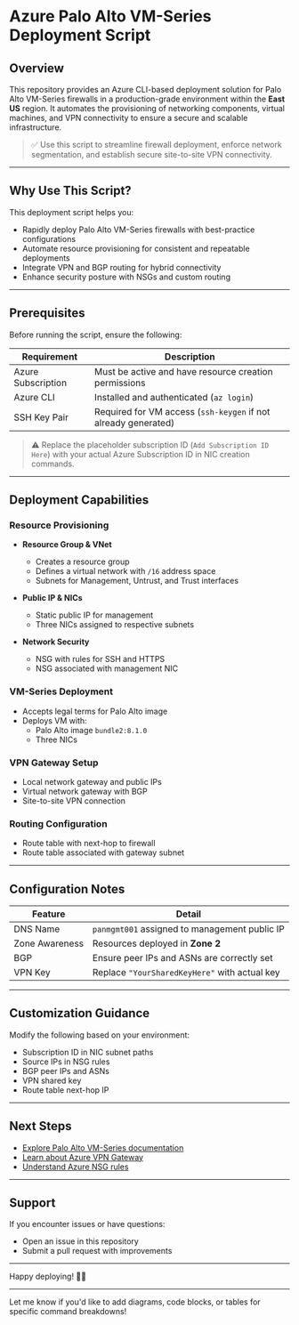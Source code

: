 # Azure Palo Alto VM-Series Deployment Script

## Overview

This repository provides an Azure CLI-based deployment solution for Palo Alto VM-Series firewalls in a production-grade environment within the **East US** region. It automates the provisioning of networking components, virtual machines, and VPN connectivity to ensure a secure and scalable infrastructure.

> ✅ Use this script to streamline firewall deployment, enforce network segmentation, and establish secure site-to-site VPN connectivity.

---

## Why Use This Script?

This deployment script helps you:

- Rapidly deploy Palo Alto VM-Series firewalls with best-practice configurations
- Automate resource provisioning for consistent and repeatable deployments
- Integrate VPN and BGP routing for hybrid connectivity
- Enhance security posture with NSGs and custom routing

---

## Prerequisites

Before running the script, ensure the following:

| Requirement | Description |
|------------|-------------|
| Azure Subscription | Must be active and have resource creation permissions |
| Azure CLI | Installed and authenticated (`az login`) |
| SSH Key Pair | Required for VM access (`ssh-keygen` if not already generated) |

> ⚠️ Replace the placeholder subscription ID (`Add Subscription ID Here`) with your actual Azure Subscription ID in NIC creation commands.

---

## Deployment Capabilities

### Resource Provisioning

- **Resource Group & VNet**
  - Creates a resource group
  - Defines a virtual network with `/16` address space
  - Subnets for Management, Untrust, and Trust interfaces

- **Public IP & NICs**
  - Static public IP for management
  - Three NICs assigned to respective subnets

- **Network Security**
  - NSG with rules for SSH and HTTPS
  - NSG associated with management NIC

### VM-Series Deployment

- Accepts legal terms for Palo Alto image
- Deploys VM with:
  - Palo Alto image `bundle2:8.1.0`
  - Three NICs

### VPN Gateway Setup

- Local network gateway and public IPs
- Virtual network gateway with BGP
- Site-to-site VPN connection

### Routing Configuration

- Route table with next-hop to firewall
- Route table associated with gateway subnet

---

## Configuration Notes

| Feature | Detail |
|--------|--------|
| DNS Name | `panmgmt001` assigned to management public IP |
| Zone Awareness | Resources deployed in **Zone 2** |
| BGP | Ensure peer IPs and ASNs are correctly set |
| VPN Key | Replace `"YourSharedKeyHere"` with actual key |

---

## Customization Guidance

Modify the following based on your environment:

- Subscription ID in NIC subnet paths
- Source IPs in NSG rules
- BGP peer IPs and ASNs
- VPN shared key
- Route table next-hop IP

---

## Next Steps

- [Explore Palo Alto VM-Series documentation](https://www.paloaltonetworks.com/resources/datasheets/vm-series-on-azure)
- [Learn about Azure VPN Gateway](https://learn.microsoft.com/en-us/azure/vpn-gateway/)
- [Understand Azure NSG rules](https://learn.microsoft.com/en-us/azure/networking/network-security-groups-overview)

---

## Support

If you encounter issues or have questions:

- Open an issue in this repository
- Submit a pull request with improvements

---

Happy deploying! 🔐🚀

---

Let me know if you'd like to add diagrams, code blocks, or tables for specific command breakdowns!
